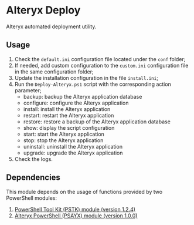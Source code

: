 # Alteryx Deploy

Alteryx automated deployment utility.

## Usage

1. Check the `default.ini` configuration file located under the `conf` folder;
2. If needed, add custom configuration to the `custom.ini` configuration file in the same configuration folder;
3. Update the installation configuration in the file `install.ini`;
4. Run the `Deploy-Alteryx.ps1` script with the corresponding action parameter;
   - backup:    backup the Alteryx application database
   - configure: configure the Alteryx application
   - install:   install the Alteryx application
   - restart:   restart the Alteryx application
   - restore:   restore a backup of the Alteryx application database
   - show:      display the script configuration
   - start:     start the Alteryx application
   - stop:      stop the Alteryx application
   - uninstall: uninstall the Alteryx application
   - upgrade:   upgrade the Alteryx application
5. Check the logs.

## Dependencies

This module depends on the usage of functions provided by two PowerShell modules:

1. [PowerShell Tool Kit (PSTK) module (version 1.2.4)](https://www.powershellgallery.com/packages/PSTK)
2. [Alteryx PowerShell (PSAYX) module (version 1.0.0)](https://www.powershellgallery.com/packages/PSAYX)
